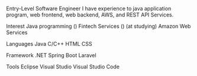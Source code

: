 Entry-Level Software Engineer
I have experience to java application program, web frontend, web backend, AWS, and REST API Services.

Interest
Java programming ()
Fintech Services () (at studying)
Amazon Web Services 

Languages
Java C/C++ HTML CSS

Framework
.NET Spring Boot Laravel

Tools
Eclipse Visual Studio Visual Studio Code




<!---
Uchyy/Uchyy is a ✨ special ✨ repository because its `README.md` (this file) appears on your GitHub profile.
You can click the Preview link to take a look at your changes.
--->
